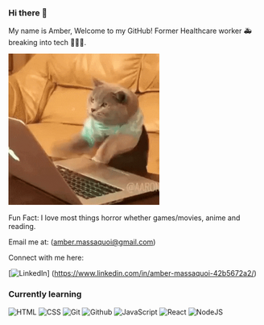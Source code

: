### Hi there 👋

My name is Amber,
Welcome to my GitHub!
Former Healthcare worker 🚑 breaking into tech 👩🏾‍💻.

![giphy](https://github.com/CodeTress23/CodeTress23/blob/main/giphy.gif)

Fun Fact: I love most things horror whether games/movies, anime and reading.

Email me at: (amber.massaquoi@gmail.com)

Connect with me here:

[![LinkedIn](https://img.shields.io/badge/LinkedIn-0077B5?style=for-the-badge&logo=linkedin&logoColor=white)] (https://www.linkedin.com/in/amber-massaquoi-42b5672a2/)

<h3>Currently learning</h3>

![HTML](https://img.shields.io/badge/HTML5-E34F26?style=for-the-badge&logo=html5&logoColor=white)
![CSS](https://img.shields.io/badge/CSS-1572B6?&style=for-the-badge&logo=css3&logoColor=white)
![Git](https://img.shields.io/badge/git-F05032.svg?&style=for-the-badge&logo=git&logoColor=white)
![Github](https://img.shields.io/badge/github-181717.svg?&style=for-the-badge&logo=github&logoColor=white)
![JavaScript](https://img.shields.io/badge/JavaScript-F7DF1E?style=for-the-badge&logo=javascript&logoColor=white)
![React](https://img.shields.io/badge/React-61DAFB?style=for-the-badge&logo=react&logoColor=white)
![NodeJS](https://img.shields.io/badge/node.js-6DA55F?style=for-the-badge&logo=node.js&logoColor=white)

 

